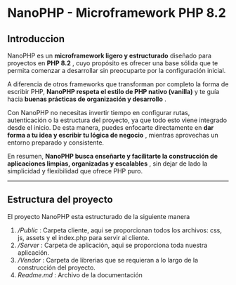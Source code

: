# **NanoPHP - Microframework PHP 8.2**

## Introduccion

NanoPHP es un **microframework ligero y estructurado** diseñado para proyectos en  **PHP 8.2** , cuyo propósito es ofrecer una base sólida que te permita comenzar a desarrollar sin preocuparte por la configuración inicial.

A diferencia de otros frameworks que transforman por completo la forma de escribir PHP, **NanoPHP respeta el estilo de PHP nativo (vanilla)** y te guía hacia  **buenas prácticas de organización y desarrollo** .

Con NanoPHP no necesitas invertir tiempo en configurar rutas, autenticación o la estructura del proyecto, ya que todo esto viene integrado desde el inicio. De esta manera, puedes enfocarte directamente en  **dar forma a tu idea y escribir tu lógica de negocio** , mientras aprovechas un entorno preparado y consistente.

En resumen,  **NanoPHP busca enseñarte y facilitarte la construcción de aplicaciones limpias, organizadas y escalables** , sin dejar de lado la simplicidad y flexibilidad que ofrece PHP puro.

---

## Estructura del proyecto

El proyecto NanoPHP esta estructurado de la siguiente manera

1. */Public* : Carpeta cliente, aqui se proporcionan todos los archivos: css, js, assets y el index.php para servir al cliente.
2. */Server* : Carpeta de aplicación, aqui se proporciona toda nuestra aplicación.
3. */Vendor* : Carpeta de librerias que se requieran a lo largo de la construcción del proyecto.
4. *Readme.md* : Archivo de la documentación
